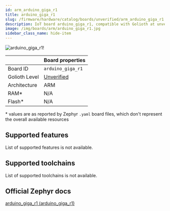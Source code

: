 ```yaml
---
id: arm_arduino_giga_r1
title: arduino_giga_r1
slug: /firmware/hardware/catalog/boards/unverified/arm_arduino_giga_r1
description: IoT board arduino_giga_r1, compatible with Golioth at unverified level.
image: /img/boards/arm/arduino_giga_r1.jpg
sidebar_class_name: hide-item
---
```


[//]: # (This is an auto-generated file, do not edit! Changes to it will be lost upon re-generation)

![arduino_giga_r1!](/img/boards/arm/arduino_giga_r1.jpg "arduino_giga_r1")

|                | Board properties     |
| -------------  | -------------------- |
| Board ID       | `arduino_giga_r1` |
| Golioth Level  | [Unverified](/firmware/hardware#unverified-boards) |
| Architecture   | ARM |
| RAM*           | N/A |
| Flash*         | N/A |

\* values are as reported by Zephyr `.yaml` board files, which don't represent the overall available resources



## Supported features

List of supported features is not available.

## Supported toolchains

List of supported toolchains is not available.

## Official Zephyr docs

[arduino_giga_r1 (arduino_giga_r1)](https://docs.zephyrproject.org/latest/boards/arm/arduino_giga_r1/doc/index.html)
